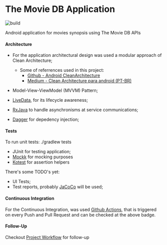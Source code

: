 # The Movie DB Application
![build](https://github.com/lucashenriqueos/tmdb-app/workflows/CI/badge.svg)

Android application for movies synopsis using The Movie DB APIs

#### Architecture
 - For the application architectural design was used a modular approach of Clean Architecture;
    * Some of referrences used in this project:
      * [Github - Android CleanArchitecture](https://github.com/android10/Android-CleanArchitecture-Kotlin)
      * [Medium - Clean Architecture para android (PT-BR)](https://medium.com/android-dev-br/clean-architecture-para-android-eb492513263e)
    
 - Model-View-ViewModel (MVVM) Pattern;
 - [LiveData](https://developer.android.com/topic/libraries/architecture/livedata), for its lifecycle awareness;
 - [RxJava](https://github.com/ReactiveX/RxJava) to handle asynchronisms at service communications;
 - [Dagger](https://github.com/google/dagger) for depedency injection;
 
#### Tests
To run unit tests: ./gradlew tests
  - JUnit for testing application;
  - [Mockk](https://mockk.io/) for mocking purposes
  - [Kotest](https://github.com/kotest/kotest) for assertion helpers
  
There's some TODO's yet:
  - UI Tests;
  - Test reports, probably [JaCoCo](https://github.com/jacoco/jacoco) will be used;
  
#### Continuous Integration
For the Continuous Integration, was used [Github Actions](https://github.com/lucashenriqueos/tmdb-app/actions), that is triggered on every Push and Pull Request and can be checked at the above badge.

#### Follow-Up
Checkout [Project Workflow](https://github.com/lucashenriqueos/tmdb-app/projects/1) for follow-up

